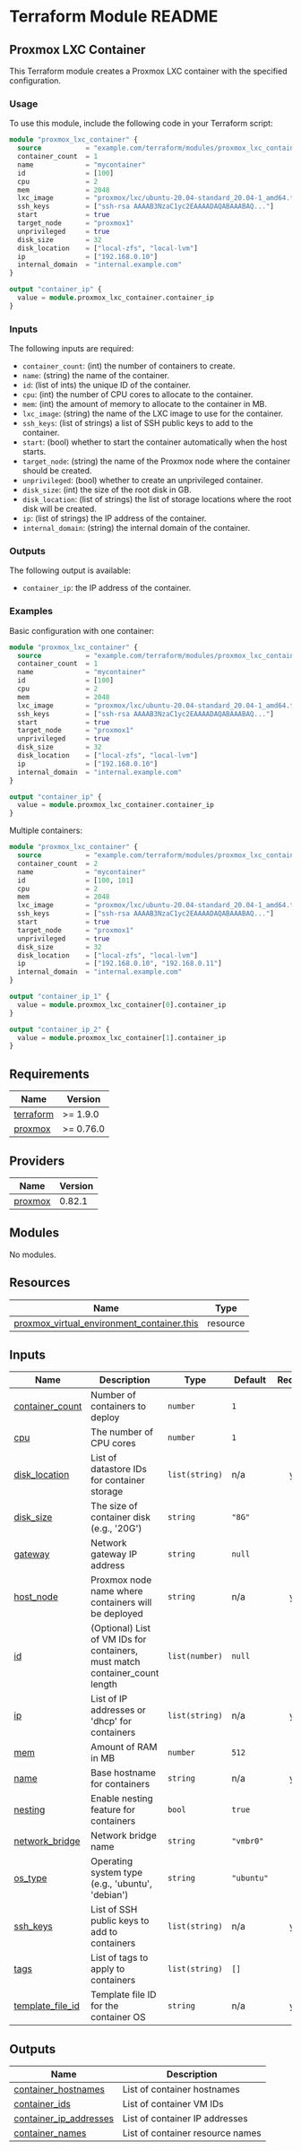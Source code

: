 # Terraform Module README

## Proxmox LXC Container

This Terraform module creates a Proxmox LXC container with the specified configuration.

### Usage

To use this module, include the following code in your Terraform script:

```terraform
module "proxmox_lxc_container" {
  source           = "example.com/terraform/modules/proxmox_lxc_container"
  container_count  = 1
  name             = "mycontainer"
  id               = [100]
  cpu              = 2
  mem              = 2048
  lxc_image        = "proxmox/lxc/ubuntu-20.04-standard_20.04-1_amd64.tar.xz"
  ssh_keys         = ["ssh-rsa AAAAB3NzaC1yc2EAAAADAQABAAABAQ..."]
  start            = true
  target_node      = "proxmox1"
  unprivileged     = true
  disk_size        = 32
  disk_location    = ["local-zfs", "local-lvm"]
  ip               = ["192.168.0.10"]
  internal_domain  = "internal.example.com"
}

output "container_ip" {
  value = module.proxmox_lxc_container.container_ip
}
```

### Inputs

The following inputs are required:

- `container_count`: (int) the number of containers to create.
- `name`: (string) the name of the container.
- `id`: (list of ints) the unique ID of the container.
- `cpu`: (int) the number of CPU cores to allocate to the container.
- `mem`: (int) the amount of memory to allocate to the container in MB.
- `lxc_image`: (string) the name of the LXC image to use for the container.
- `ssh_keys`: (list of strings) a list of SSH public keys to add to the container.
- `start`: (bool) whether to start the container automatically when the host starts.
- `target_node`: (string) the name of the Proxmox node where the container should be created.
- `unprivileged`: (bool) whether to create an unprivileged container.
- `disk_size`: (int) the size of the root disk in GB.
- `disk_location`: (list of strings) the list of storage locations where the root disk will be created.
- `ip`: (list of strings) the IP address of the container.
- `internal_domain`: (string) the internal domain of the container.

### Outputs

The following output is available:

- `container_ip`: the IP address of the container.

### Examples

Basic configuration with one container:

```terraform
module "proxmox_lxc_container" {
  source           = "example.com/terraform/modules/proxmox_lxc_container"
  container_count  = 1
  name             = "mycontainer"
  id               = [100]
  cpu              = 2
  mem              = 2048
  lxc_image        = "proxmox/lxc/ubuntu-20.04-standard_20.04-1_amd64.tar.xz"
  ssh_keys         = ["ssh-rsa AAAAB3NzaC1yc2EAAAADAQABAAABAQ..."]
  start            = true
  target_node      = "proxmox1"
  unprivileged     = true
  disk_size        = 32
  disk_location    = ["local-zfs", "local-lvm"]
  ip               = ["192.168.0.10"]
  internal_domain  = "internal.example.com"
}

output "container_ip" {
  value = module.proxmox_lxc_container.container_ip
}
```

Multiple containers:

```terraform
module "proxmox_lxc_container" {
  source           = "example.com/terraform/modules/proxmox_lxc_container"
  container_count  = 2
  name             = "mycontainer"
  id               = [100, 101]
  cpu              = 2
  mem              = 2048
  lxc_image        = "proxmox/lxc/ubuntu-20.04-standard_20.04-1_amd64.tar.xz"
  ssh_keys         = ["ssh-rsa AAAAB3NzaC1yc2EAAAADAQABAAABAQ..."]
  start            = true
  target_node      = "proxmox1"
  unprivileged     = true
  disk_size        = 32
  disk_location    = ["local-zfs", "local-lvm"]
  ip               = ["192.168.0.10", "192.168.0.11"]
  internal_domain  = "internal.example.com"
}

output "container_ip_1" {
  value = module.proxmox_lxc_container[0].container_ip
}

output "container_ip_2" {
  value = module.proxmox_lxc_container[1].container_ip
}
```

<!-- BEGIN_TF_DOCS -->
## Requirements

| Name | Version |
|------|---------|
| <a name="requirement_terraform"></a> [terraform](#requirement\_terraform) | >= 1.9.0 |
| <a name="requirement_proxmox"></a> [proxmox](#requirement\_proxmox) | >= 0.76.0 |

## Providers

| Name | Version |
|------|---------|
| <a name="provider_proxmox"></a> [proxmox](#provider\_proxmox) | 0.82.1 |

## Modules

No modules.

## Resources

| Name | Type |
|------|------|
| [proxmox_virtual_environment_container.this](https://registry.terraform.io/providers/bpg/proxmox/latest/docs/resources/virtual_environment_container) | resource |

## Inputs

| Name | Description | Type | Default | Required |
|------|-------------|------|---------|:--------:|
| <a name="input_container_count"></a> [container\_count](#input\_container\_count) | Number of containers to deploy | `number` | `1` | no |
| <a name="input_cpu"></a> [cpu](#input\_cpu) | The number of CPU cores | `number` | `1` | no |
| <a name="input_disk_location"></a> [disk\_location](#input\_disk\_location) | List of datastore IDs for container storage | `list(string)` | n/a | yes |
| <a name="input_disk_size"></a> [disk\_size](#input\_disk\_size) | The size of container disk (e.g., '20G') | `string` | `"8G"` | no |
| <a name="input_gateway"></a> [gateway](#input\_gateway) | Network gateway IP address | `string` | `null` | no |
| <a name="input_host_node"></a> [host\_node](#input\_host\_node) | Proxmox node name where containers will be deployed | `string` | n/a | yes |
| <a name="input_id"></a> [id](#input\_id) | (Optional) List of VM IDs for containers, must match container\_count length | `list(number)` | `null` | no |
| <a name="input_ip"></a> [ip](#input\_ip) | List of IP addresses or 'dhcp' for containers | `list(string)` | n/a | yes |
| <a name="input_mem"></a> [mem](#input\_mem) | Amount of RAM in MB | `number` | `512` | no |
| <a name="input_name"></a> [name](#input\_name) | Base hostname for containers | `string` | n/a | yes |
| <a name="input_nesting"></a> [nesting](#input\_nesting) | Enable nesting feature for containers | `bool` | `true` | no |
| <a name="input_network_bridge"></a> [network\_bridge](#input\_network\_bridge) | Network bridge name | `string` | `"vmbr0"` | no |
| <a name="input_os_type"></a> [os\_type](#input\_os\_type) | Operating system type (e.g., 'ubuntu', 'debian') | `string` | `"ubuntu"` | no |
| <a name="input_ssh_keys"></a> [ssh\_keys](#input\_ssh\_keys) | List of SSH public keys to add to containers | `list(string)` | n/a | yes |
| <a name="input_tags"></a> [tags](#input\_tags) | List of tags to apply to containers | `list(string)` | `[]` | no |
| <a name="input_template_file_id"></a> [template\_file\_id](#input\_template\_file\_id) | Template file ID for the container OS | `string` | n/a | yes |

## Outputs

| Name | Description |
|------|-------------|
| <a name="output_container_hostnames"></a> [container\_hostnames](#output\_container\_hostnames) | List of container hostnames |
| <a name="output_container_ids"></a> [container\_ids](#output\_container\_ids) | List of container VM IDs |
| <a name="output_container_ip_addresses"></a> [container\_ip\_addresses](#output\_container\_ip\_addresses) | List of container IP addresses |
| <a name="output_container_names"></a> [container\_names](#output\_container\_names) | List of container resource names |
<!-- END_TF_DOCS -->
